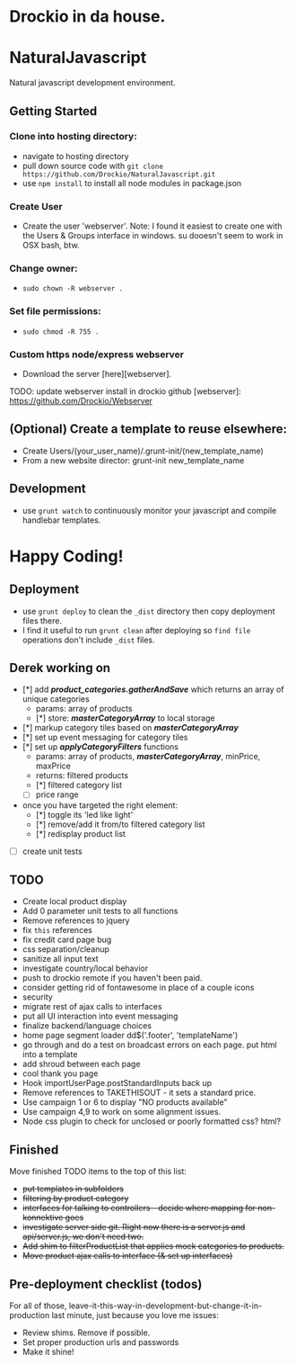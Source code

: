 # Drockio in da house.

# NaturalJavascript
Natural javascript development environment.

## Getting Started
### Clone into hosting directory:
- navigate to hosting directory
- pull down source code with `git clone https://github.com/Drockio/NaturalJavascript.git`
- use `npm install` to install all node modules in package.json

### Create User
- Create the user 'webserver'. Note: I found it easiest to create one with the Users & Groups interface in windows. su dooesn't seem to work in OSX bash, btw.

### Change owner:
- `sudo chown -R webserver .`

### Set file permissions:
- `sudo chmod -R 755 .`

### Custom https node/express webserver
- Download the server [here][webserver].

TODO: update webserver install in drockio github
[webserver]: https://github.com/Drockio/Webserver

## (Optional) Create a template to reuse elsewhere:
- Create Users/(your_user_name)/.grunt-init/(new_template_name)
- From a new website director: grunt-init new_template_name

## Development
- use `grunt watch` to continuously monitor your javascript and compile handlebar templates.

# Happy Coding!

## Deployment
- use `grunt deploy` to clean the `_dist` directory then copy deployment files there.
- I find it useful to run `grunt clean` after deploying so `find file` operations don't include `_dist` files.

## Derek working on
- [*] add ___product_categories.gatherAndSave___ which returns an array of unique categories
	- params: array of products
	- [*] store: ___masterCategoryArray___ to local storage
- [*] markup category tiles based on ___masterCategoryArray___
- [*] set up event messaging for category tiles
- [*] set up ___applyCategoryFilters___ functions
	- params: array of products, ___masterCategoryArray___, minPrice, maxPrice
	- returns: filtered products
	- [*] filtered category list
	- [ ] price range
- once you have targeted the right element:
	- [*] toggle its 'led like light'
	- [*] remove/add it from/to filtered category list
	- [*] redisplay product list
- [ ] create unit tests

## TODO
- Create local product display
- Add 0 parameter unit tests to all functions
- Remove references to jquery
- fix `this` references
- fix credit card page bug
- css separation/cleanup
- sanitize all input text
- investigate country/local behavior
- push to drockio remote if you haven't been paid.
- consider getting rid of fontawesome in place of a couple icons
- security
- migrate rest of ajax calls to interfaces
- put all UI interaction into event messaging
- finalize backend/language choices
- home page segment loader dd$('.footer', 'templateName')
- go through and do a test on broadcast errors on each page. put html into a template
- add shroud between each page
- cool thank you page
- Hook importUserPage.postStandardInputs back up
- Remove references to TAKETHISOUT - it sets a standard price.
- Use campaign 1 or 6 to display "NO products available"
- Use campaign 4,9 to work on some alignment issues.
- Node css plugin to check for unclosed or poorly formatted css? html?

## Finished
Move finished TODO items to the top of this list:
- ~~put templates in subfolders~~
- ~~filtering by product category~~
- ~~interfaces for talking to controllers - decide where mapping for non-konnektive goes~~
- ~~investigate server side git. Right now there is a server.js and api/server.js, we don't need two.~~
- ~~Add shim to filterProductList that applies mock categories to products.~~
- ~~Move product ajax calls to interface (& set up interfaces)~~

## Pre-deployment checklist (todos)
For all of those, leave-it-this-way-in-development-but-change-it-in-production last minute, just because you love me issues:
* Review shims. Remove if possible.
* Set proper production urls and passwords
* Make it shine!

